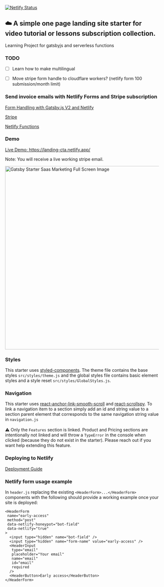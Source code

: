 [![Netlify Status](https://api.netlify.com/api/v1/badges/d143c579-924c-4e3e-9b87-2d7659c2d64b/deploy-status)](https://app.netlify.com/sites/landing-cta/deploys)
## ☁️ A simple one page landing site starter for video tutorial or lessons subscription collection.

Learning Project for gatsbyjs and serverless functions

### TODO

- [ ] Learn how to make multilingual

- [ ] Move stripe form handle to cloudflare workers? (netlify form 100 submission/month limit)

### Send invoice emails with Netlify Forms and Stripe subscription

[Form Handling with Gatsby.js V2 and Netlify](https://codebushi.com/form-handling-gatsby-netlify/)

[Stripe](https://stripe.com)

[Netlify Functions](https://www.netlify.com/products/functions/)

### Demo

[Live Demo: https://landing-cta.netlify.app/ ](https://landing-cta.netlify.app/)

Note: You will receive a live working stripe email. 

<img src="src/images/gatsby-starter-saas-marketing-full-page.png?raw=true" width="600" alt="Gatsby Starter Saas Marketing Full Screen Image"/>

### Styles

This starter uses [styled-components](https://www.styled-components.com/). The theme file contains the base styles `src/styles/theme.js` and the global styles file contains basic element styles and a style reset `src/styles/GlobalStyles.js`.

### Navigation

This starter uses [react-anchor-link-smooth-scroll](https://github.com/mauricevancooten/react-anchor-link-smooth-scroll#readme) and [react-scrollspy](https://github.com/makotot/react-scrollspy).
To link a navigation item to a section simply add an id and string value to a section parent element that corresponds to the same navigation string value in `navigation.js`
<br>
<br>
⚠️ Only the `Features` section is linked. Product and Pricing sections are intentionally not linked and will throw a `TypeError` in the console when clicked (because they do not exist in the starter). Please reach out if you want help extending this feature.

### Deploying to Netlify

[Deployment Guide](http://gatsbyjs.org/docs/deploying-to-netlify)

### Netlify form usage example

In `header.js` replacing the existing `<HeaderForm>...</HeaderForm>` components with the following should provide a working example once your site is deployed:

```
<HeaderForm
 name="early-access"
 method="post"
 data-netlify-honeypot="bot-field"
 data-netlify="true"
>
  <input type="hidden" name="bot-field" />
  <input type="hidden" name="form-name" value="early-access" />
  <HeaderInput
   type="email"
   placeholder="Your email"
   name="email"
   id="email"
   required
  />
  <HeaderButton>Early access</HeaderButton>
</HeaderForm>
```
